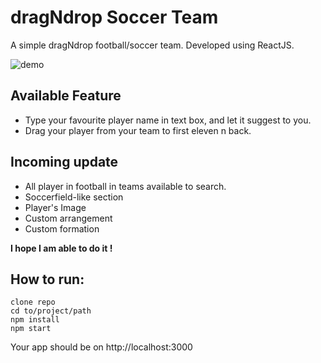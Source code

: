 # dragNdrop Soccer Team

A simple dragNdrop football/soccer team. Developed using ReactJS.

![demo](https://github.com/akmalcm/team-soccer-react/tree/main/public/demo.gif)

## Available Feature

* Type your favourite player name in text box, and let it suggest to you.
* Drag your player from your team to first eleven n back.


## Incoming update
* All player in football in teams available to search.
* Soccerfield-like section
* Player's Image
* Custom arrangement
* Custom formation

**I hope I am able to do it !**

## How to run:
```
clone repo
cd to/project/path
npm install
npm start
```
Your app should be on http://localhost:3000

